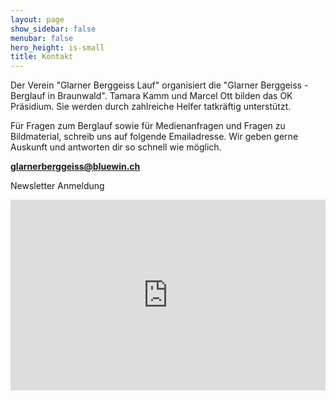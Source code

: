 ```yaml
---
layout: page
show_sidebar: false
menubar: false
hero_height: is-small
title: Kontakt
---
```

Der Verein "Glarner Berggeiss Lauf" organisiert die "Glarner Berggeiss - Berglauf in Braunwald". Tamara Kamm und Marcel Ott bilden das OK Präsidium. Sie werden durch zahlreiche Helfer tatkräftig unterstützt.

Für Fragen zum Berglauf sowie für Medienanfragen und Fragen zu Bildmaterial, schreib uns auf folgende Emailadresse. Wir geben gerne Auskunft und antworten dir so schnell wie möglich.


**[glarnerberggeiss@bluewin.ch](mailto:glarnerberggeiss@bluewin.ch)**

Newsletter Anmeldung

<iframe width="540" height="305" src="https://af017c05.sibforms.com/serve/MUIEAI3DkzsyfwEMNUodIOEIjdTCWckCV9G9wbbV3vho6MLGAiqtJv-tJRL3CufT6et7CZsQwOxWQSNl9I4qFI2JXJrYTZzJwdTyx2YkLYkHV05Y91-vHzwBbiCUiqhU9YiV0nvobMd_aZMFWCPyAum5n74_98XaUvZkwfDfVXXGVi4O-Th-o2Z4Cl2z2ecTLTGnCfY0puNowZcc" frameborder="0" scrolling="auto" allowfullscreen style="display: block;margin-left: auto;margin-right: auto;max-width: 100%;"></iframe>

<!-- Begin Sendinblue Form -->
<!-- START - We recommend to place the below code in head tag of your website html  -->
<style>
  @font-face {
    font-display: block;
    font-family: Roboto;
    src: url(https://assets.sendinblue.com/font/Roboto/Latin/normal/normal/7529907e9eaf8ebb5220c5f9850e3811.woff2) format("woff2"), url(https://assets.sendinblue.com/font/Roboto/Latin/normal/normal/25c678feafdc175a70922a116c9be3e7.woff) format("woff")
  }

  @font-face {
    font-display: fallback;
    font-family: Roboto;
    font-weight: 600;
    src: url(https://assets.sendinblue.com/font/Roboto/Latin/medium/normal/6e9caeeafb1f3491be3e32744bc30440.woff2) format("woff2"), url(https://assets.sendinblue.com/font/Roboto/Latin/medium/normal/71501f0d8d5aa95960f6475d5487d4c2.woff) format("woff")
  }

  @font-face {
    font-display: fallback;
    font-family: Roboto;
    font-weight: 700;
    src: url(https://assets.sendinblue.com/font/Roboto/Latin/bold/normal/3ef7cf158f310cf752d5ad08cd0e7e60.woff2) format("woff2"), url(https://assets.sendinblue.com/font/Roboto/Latin/bold/normal/ece3a1d82f18b60bcce0211725c476aa.woff) format("woff")
  }

  #sib-container input:-ms-input-placeholder {
    text-align: left;
    font-family: "Helvetica", sans-serif;
    color: #c0ccda;
  }

  #sib-container input::placeholder {
    text-align: left;
    font-family: "Helvetica", sans-serif;
    color: #c0ccda;
  }

  #sib-container textarea::placeholder {
    text-align: left;
    font-family: "Helvetica", sans-serif;
    color: #c0ccda;
  }
</style>
<link rel="stylesheet" href="https://sibforms.com/forms/end-form/build/sib-styles.css">
<!--  END - We recommend to place the above code in head tag of your website html -->

